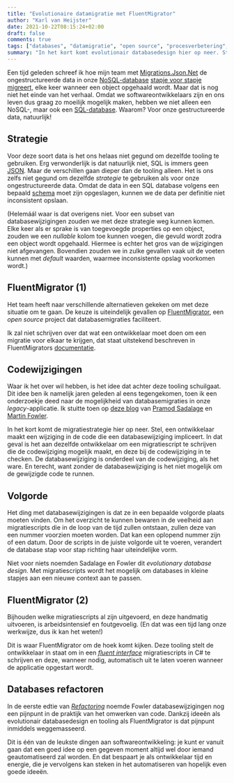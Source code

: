```yaml
---
title: "Evolutionaire datamigratie met FluentMigrator"
author: "Karl van Heijster"
date: 2021-10-22T08:15:24+02:00
draft: false
comments: true
tags: ["databases", "datamigratie", "open source", "procesverbetering", "refactoren", "SQL"]
summary: "In het kort komt evolutionair databasedesign hier op neer. Stel, een ontwikkelaar maakt een wijziging in de code die een databasewijziging impliceert. In dat geval is het aan dezelfde ontwikkelaar om een migratiescript te schrijven die de codewijziging mogelijk maakt, en deze bij de codewijziging in te checken. De databasewijziging is onderdeel van de codewijziging, als het ware. En terecht, want zonder de databasewijziging is het niet mogelijk om de gewijzigde code te runnen."
---
```


Een tijd geleden schreef ik hoe mijn team met [Migrations.Json.Net](https://github.com/Weingartner/Migrations.Json.Net) de ongestructureerde data in onze [NoSQL-database](https://nl.wikipedia.org/wiki/NoSQL) [stapje voor stapje migreert](/blog/21/09/stapje-voor-stapje-data-migreren/), elke keer wanneer een object opgehaald wordt. Maar dat is nog niet het einde van het verhaal. Omdat we softwareontwikkelaars zijn en ons leven dus graag zo moeilijk mogelijk maken, hebben we niet alleen een NoSQL-, maar ook een [SQL-database](https://nl.wikipedia.org/wiki/SQL). Waarom? Voor onze gestructureerde data, natuurlijk!


## Strategie


Voor deze soort data is het ons helaas niet gegund om dezelfde tooling te gebruiken. Erg verwonderlijk is dat natuurlijk niet, SQL is immers geen [JSON](https://nl.wikipedia.org/wiki/JSON). Maar de verschillen gaan dieper dan de tooling alleen. Het is ons zelfs niet gegund om dezelfde *strategie* te gebruiken als voor onze ongestructureerde data. Omdat de data in een SQL database volgens een bepaald [schema](https://nl.wikipedia.org/wiki/Databaseschema) moet zijn opgeslagen, kunnen we de data per definitie niet inconsistent opslaan.


(Helemáál waar is dat overigens niet. Voor een subset van databasewijzigingen zouden we met deze strategie weg kunnen komen. Elke keer als er sprake is van toegevoegde properties op een object, zouden we een *nullable* kolom toe kunnen voegen, die gevuld wordt zodra een object wordt opgehaald. Hiermee is echter het gros van de wijzigingen niet afgevangen. Bovendien zouden we in zulke gevallen vaak uit de voeten kunnen met *default* waarden, waarmee inconsistente opslag voorkomen wordt.)


## FluentMigrator (1)


Het team heeft naar verschillende alternatieven gekeken om met deze situatie om te gaan. De keuze is uiteindelijk gevallen op [FluentMigrator](https://nl.wikipedia.org/wiki/Databaseschema), een *open source* project dat databasemigraties faciliteert.


Ik zal niet schrijven over dat wat een ontwikkelaar moet doen om een migratie voor elkaar te krijgen, dat staat uitstekend beschreven in FluentMigrators [documentatie](https://fluentmigrator.github.io/).



## Codewijzigingen


Waar ik het over wil hebben, is het idee dat achter deze tooling schuilgaat. Dit idee ben ik namelijk jaren geleden al eens tegengekomen, toen ik een onderzoekje deed naar de mogelijkheid van databasemigraties in onze *legacy*-applicatie. Ik stuitte toen op [deze blog](https://martinfowler.com/articles/evodb.html) van [Pramod Sadalage](http://www.sadalage.com/) en [Martin Fowler](https://martinfowler.com/).


In het kort komt de migratiestrategie hier op neer. Stel, een ontwikkelaar maakt een wijziging in de code die een databasewijziging impliceert. In dat geval is het aan dezelfde ontwikkelaar om een migratiescript te schrijven die de codewijziging mogelijk maakt, en deze bij de codewijziging in te checken. De databasewijziging is onderdeel van de codewijziging, als het ware. En terecht, want zonder de databasewijziging is het niet mogelijk om de gewijzigde code te runnen.


## Volgorde


Het ding met databasewijzigingen is dat ze in een bepaalde volgorde plaats moeten vinden. Om het overzicht te kunnen bewaren in de veelheid aan migratiescripts die in de loop van de tijd zullen ontstaan, zullen deze van een nummer voorzien moeten worden. Dat kan een oplopend nummer zijn of een datum. Door de scripts in de juiste volgorde uit te voeren, verandert de database stap voor stap richting haar uiteindelijke vorm.


Niet voor niets noemden Sadalage en Fowler dit *evolutionary database design*. Met migratiescripts wordt het mogelijk om databases in kleine stapjes aan een nieuwe context aan te passen.


## FluentMigrator (2)


Bijhouden welke migratiescripts al zijn uitgevoerd, en deze handmatig uitvoeren, is arbeidsintensief en foutgevoelig. (En dat was een tijd lang onze werkwijze, dus ik kan het weten!) 


Dit is waar FluentMigrator om de hoek komt kijken. Deze tooling stelt de ontwikkelaar in staat om in een [*fluent interface*](https://en.wikipedia.org/wiki/Fluent_interface) migratiescripts in C# te schrijven en deze, wanneer nodig, automatisch uit te laten voeren wanneer de applicatie opgestart wordt.


## Databases refactoren


In de eerste edtie van [*Refactoring*](https://refactoring.com/) noemde Fowler databasewijzigingen nog een pijnpunt in de praktijk van het omwerken van code. Dankzij ideeën als evolutionair databasedesign en tooling als FluentMigrator is dat pijnpunt inmiddels weggemasseerd. 


Dit is één van de leukste dingen aan softwareontwikkeling: je kunt er vanuit gaan dat een goed idee op een gegeven moment altijd wel door iemand geautomatiseerd zal worden. En dat bespaart je als ontwikkelaar tijd en energie, die je vervolgens kan steken in het automatiseren van hopelijk even goede ideeën. 
